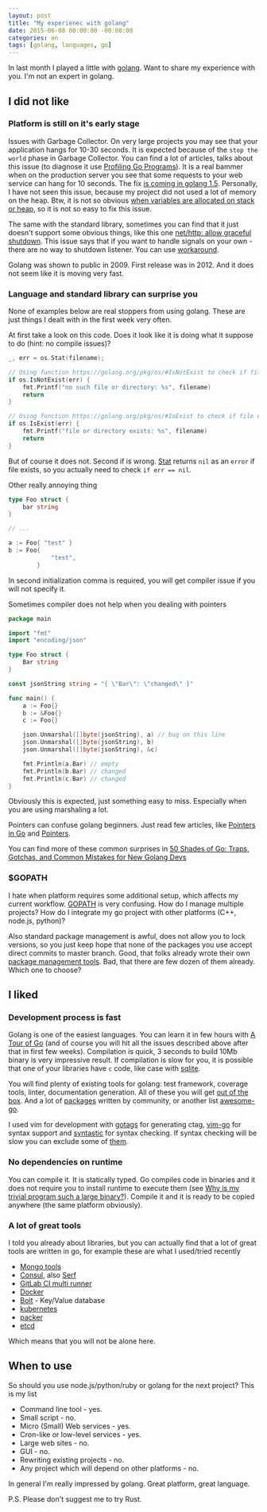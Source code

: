 ```yaml
---
layout: post
title: "My experienec with golang"
date: 2015-06-08 00:00:00 -00:08:00
categories: en
tags: [golang, languages, go]
---
```


In last month I played a little with [golang](http://golang.org). Want to share my experience with you. I'm not an expert in golang.

## I did not like

### Platform is still on it's early stage

Issues with Garbage Collector. On very large projects you may see that your application hangs for 10-30 seconds. It is expected because of the `stop the world` phase in Garbage Collector. You can find a lot of articles, talks about this issue (to diagnose it use [Profiling Go Programs](https://blog.golang.org/profiling-go-programs)). It is a real bammer when on the production server you see that some requests to your web service can hang for 10 seconds. The fix [is coming in golang 1.5](http://llvm.cc/t/go-1-4-garbage-collection-plan-and-roadmap-golang-org/33). Personally, I have not seen this issue, because my project did not used a lot of memory on the heap. Btw, it is not so obvious [when variables are allocated on stack or heap](https://golang.org/doc/faq#stack_or_heap), so it is not so easy to fix this issue.

The same with the standard library, sometimes you can find that it just doesn't support some obvious things, like this one [net/http: allow graceful shutdown](https://github.com/golang/go/issues/4674). This issue says that if you want to handle signals on your own - there are no way to shutdown listener. You can use [workaround](http://www.hydrogen18.com/blog/stop-listening-http-server-go.html).

Golang was shown to public in 2009. First release was in 2012. And it does not seem like it is moving very fast.

### Language and standard library can surprise you

None of examples below are real stoppers from using golang. These are just things I dealt with in the first week very often.

At first take a look on this code. Does it look like it is doing what it suppose to do (hint: no compile issues)?

```go
_, err = os.Stat(filename);

// Using function https://golang.org/pkg/os/#IsNotExist to check if file does not exist
if os.IsNotExist(err) {
    fmt.Printf("no such file or directory: %s", filename)
    return
}

// Using function https://golang.org/pkg/os/#IsExist to check if file exists
if os.IsExist(err) {
    fmt.Printf("file or directory exists: %s", filename)
    return
}
```

But of course it does not. Second if is wrong. [Stat](https://golang.org/pkg/os/#Stat) returns `nil` as an `error` if file exists, so you actually need to check `if err == nil`.

Other really annoying thing

```go
type Foo struct {
    bar string
}

// ...

a := Foo{ "test" }
b := Foo{
            "test",
        }
```

In second initialization comma is required, you will get compiler issue if you will not specify it.

Sometimes compiler does not help when you dealing with pointers

```go
package main

import "fmt"
import "encoding/json"

type Foo struct {
    Bar string
}

const jsonString string = "{ \"Bar\": \"changed\" }"

func main() {
    a := Foo{}
    b := &Foo{}
    c := Foo{}

    json.Unmarshal([]byte(jsonString), a) // bug on this line
    json.Unmarshal([]byte(jsonString), b)
    json.Unmarshal([]byte(jsonString), &c)

    fmt.Println(a.Bar) // empty
    fmt.Println(b.Bar) // changed
    fmt.Println(c.Bar) // changed
}
```

Obviously this is expected, just something easy to miss. Especially when you are using marshaling a lot.

Pointers can confuse golang beginners. Just read few articles, like [Pointers in Go](http://dave.cheney.net/2014/03/17/pointers-in-go) and [Pointers](https://www.golang-book.com/books/intro/8).

You can find more of these common surprises in [50 Shades of Go: Traps, Gotchas, and Common Mistakes for New Golang Devs](http://devs.cloudimmunity.com/gotchas-and-common-mistakes-in-go-golang/)

### $GOPATH

I hate when platform requires some additional setup, which affects my current workflow. [GOPATH](https://github.com/golang/go/wiki/GOPATH) is very confusing. How do I manage multiple projects? How do I integrate my go project with other platforms (C++, node.js, python)?

Also standard package management is awful, does not allow you to lock versions, so you just keep hope that none of the packages you use accept direct commits to master branch. Good, that folks already wrote their own [package management tools](https://github.com/golang/go/wiki/PackageManagementTools). Bad, that there are few dozen of them already. Which one to choose?

## I liked

### Development process is fast

Golang is one of the easiest languages. You can learn it in few hours with [A Tour of Go](http://tour.golang.org) (and of course you will hit all the issues described above after that in first few weeks). Compilation is quick, 3 seconds to build 10Mb binary is very impressive result. If compilation is slow for you, it is possible that one of your libraries have `c` code, like case with [sqlite](https://groups.google.com/forum/#!topic/golang-nuts/KexEyiy6PvA).

You will find plenty of existing tools for golang: test framework, coverage tools, linter, documentation generation. All of these you will get [out of the box](https://golang.org/cmd/). And a lot of [packages](https://godoc.org) written by community, or another list [awesome-go](https://github.com/avelino/awesome-go).

I used vim for development with [gotags](https://github.com/jstemmer/gotags) for generating ctag, [vim-go](https://github.com/fatih/vim-go) for syntax support and [syntastic](https://github.com/scrooloose/syntastic) for syntax checking. If syntax checking will be slow you can exclude some of [them](https://github.com/scrooloose/syntastic/tree/master/syntax_checkers/go).

### No dependencies on runtime

You can compile it. It is statically typed. Go compiles code in binaries and it does not require you to install runtime to execute them (see [Why is my trivial program such a large binary?](https://golang.org/doc/faq#Why_is_my_trivial_program_such_a_large_binary)). Compile it and it is ready to be copied anywhere (the same platform obviously).

### A lot of great tools

I told you already about libraries, but you can actually find that a lot of great tools are written in go, for example these are what I used/tried recently

* [Mongo tools](https://github.com/mongodb/mongo-tools)
* [Consul](https://www.consul.io), also [Serf](https://www.serfdom.io)
* [GitLab CI multi runner](https://www.serfdom.io)
* [Docker](https://www.docker.com)
* [Bolt](https://github.com/boltdb/bolt) - Key/Value database
* [kubernetes](https://github.com/GoogleCloudPlatform/kubernetes)
* [packer](https://github.com/mitchellh/packer)
* [etcd](https://github.com/coreos/etcd)

Which means that you will not be alone here.

## When to use

So should you use node.js/python/ruby or golang for the next project? This is my list

* Command line tool - yes.
* Small script - no.
* Micro (Small) Web services - yes.
* Cron-like or low-level services - yes.
* Large web sites - no.
* GUI - no.
* Rewriting existing projects - no.
* Any project which will depend on other platforms - no.

In general I'm really impressed by golang. Great platform, great language.

P.S. Please don't suggest me to try Rust.

